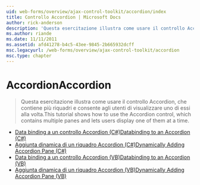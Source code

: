 ```yaml
---
uid: web-forms/overview/ajax-control-toolkit/accordion/index
title: Controllo Accordion | Microsoft Docs
author: rick-anderson
description: 'Questa esercitazione illustra come usare il controllo Accordion, che contiene più riquadri e consente agli utenti di visualizzare uno di essi alla volta.'
ms.author: riande
ms.date: 11/11/2011
ms.assetid: afd41278-b4c5-43ee-9845-2b665932dcff
msc.legacyurl: /web-forms/overview/ajax-control-toolkit/accordion
msc.type: chapter
---
```

<a name="accordion"></a><span data-ttu-id="c5a68-103">Accordion</span><span class="sxs-lookup"><span data-stu-id="c5a68-103">Accordion</span></span>
====================
> <span data-ttu-id="c5a68-104">Questa esercitazione illustra come usare il controllo Accordion, che contiene più riquadri e consente agli utenti di visualizzare uno di essi alla volta.</span><span class="sxs-lookup"><span data-stu-id="c5a68-104">This tutorial shows how to use the Accordion control, which contains multiple panes and lets users display one of them at a time.</span></span>


- [<span data-ttu-id="c5a68-105">Data binding a un controllo Accordion (C#)</span><span class="sxs-lookup"><span data-stu-id="c5a68-105">Databinding to an Accordion (C#)</span></span>](databinding-to-an-accordion-cs.md)
- [<span data-ttu-id="c5a68-106">Aggiunta dinamica di un riquadro Accordion (C#)</span><span class="sxs-lookup"><span data-stu-id="c5a68-106">Dynamically Adding Accordion Pane (C#)</span></span>](dynamically-adding-an-accordion-pane-cs.md)
- [<span data-ttu-id="c5a68-107">Data binding a un controllo Accordion (VB)</span><span class="sxs-lookup"><span data-stu-id="c5a68-107">Databinding to an Accordion (VB)</span></span>](databinding-to-an-accordion-vb.md)
- [<span data-ttu-id="c5a68-108">Aggiunta dinamica di un riquadro Accordion (VB)</span><span class="sxs-lookup"><span data-stu-id="c5a68-108">Dynamically Adding Accordion Pane (VB)</span></span>](dynamically-adding-an-accordion-pane-vb.md)
